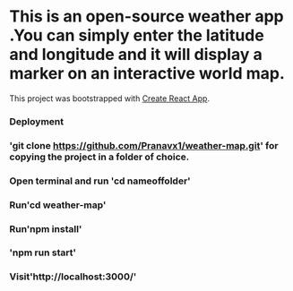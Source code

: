 # This is an open-source weather app .You can simply enter the latitude and longitude and it will display a marker on an interactive world map.

This project was bootstrapped with [Create React App](https://github.com/facebook/create-react-app).

### Deployment

### 'git clone https://github.com/Pranavx1/weather-map.git' for copying the project in a folder of choice.
### Open terminal and run 'cd nameoffolder'
### Run'cd weather-map'
### Run'npm install'
### 'npm run start'
### Visit'http://localhost:3000/'
